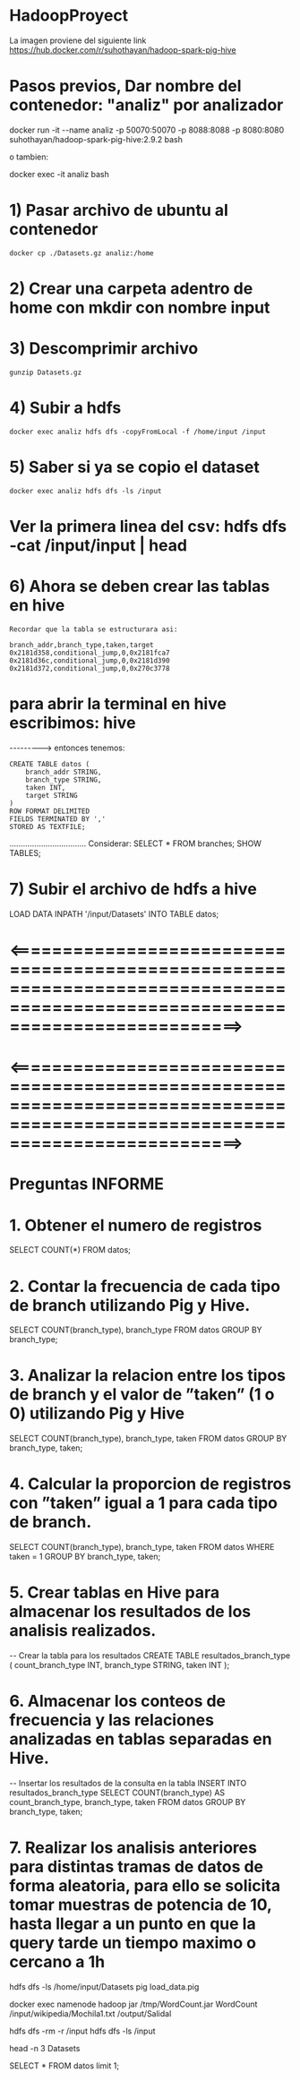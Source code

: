 # HadoopProyect

La imagen proviene del siguiente link
https://hub.docker.com/r/suhothayan/hadoop-spark-pig-hive


# Pasos previos, Dar nombre del contenedor: "analiz" por analizador

docker run -it --name analiz -p 50070:50070 -p 8088:8088 -p 8080:8080 suhothayan/hadoop-spark-pig-hive:2.9.2 bash

o tambien:

docker exec -it analiz bash

# 1) Pasar archivo de ubuntu al contenedor
    docker cp ./Datasets.gz analiz:/home
 
# 2) Crear una carpeta adentro de home con mkdir con nombre input

# 3) Descomprimir archivo
    gunzip Datasets.gz

# 4) Subir a hdfs 

    docker exec analiz hdfs dfs -copyFromLocal -f /home/input /input


# 5) Saber si ya se copio el dataset

    docker exec analiz hdfs dfs -ls /input

   # Ver la primera linea del csv: hdfs dfs -cat /input/input | head

# 6) Ahora se deben crear las tablas en hive

    Recordar que la tabla se estructurara asi:

    branch_addr,branch_type,taken,target
    0x2181d358,conditional_jump,0,0x2181fca7
    0x2181d36c,conditional_jump,0,0x2181d390
    0x2181d372,conditional_jump,0,0x270c3778

# para abrir la terminal en hive escribimos: hive

---------> entonces tenemos:

    CREATE TABLE datos (
        branch_addr STRING,
        branch_type STRING,
        taken INT,
        target STRING
    )
    ROW FORMAT DELIMITED
    FIELDS TERMINATED BY ','
    STORED AS TEXTFILE;

..................................
Considerar: 
SELECT * FROM branches;
SHOW TABLES;

# 7) Subir el archivo de hdfs a hive



LOAD DATA INPATH '/input/Datasets' INTO TABLE datos;

# <==============================================================================================================================>
# <==============================================================================================================================>


# Preguntas INFORME

# 1. Obtener el numero de registros

SELECT COUNT(*) FROM datos;

# 2. Contar la frecuencia de cada tipo de branch utilizando Pig y Hive.

SELECT COUNT(branch_type), branch_type FROM datos GROUP BY branch_type;

# 3. Analizar la relacion entre los tipos de branch y el valor de ”taken” (1 o 0) utilizando Pig y Hive

SELECT COUNT(branch_type), branch_type, taken FROM datos GROUP BY branch_type, taken;


# 4. Calcular la proporcion de registros con ”taken” igual a 1 para cada tipo de branch.

SELECT COUNT(branch_type), branch_type, taken FROM datos WHERE taken = 1 GROUP BY branch_type, taken;


# 5. Crear tablas en Hive para almacenar los resultados de los analisis realizados.

-- Crear la tabla para los resultados
CREATE TABLE resultados_branch_type (
    count_branch_type INT,
    branch_type STRING,
    taken INT
);



# 6. Almacenar los conteos de frecuencia y las relaciones analizadas en tablas separadas en Hive.

-- Insertar los resultados de la consulta en la tabla
INSERT INTO resultados_branch_type
SELECT COUNT(branch_type) AS count_branch_type, branch_type, taken
FROM datos
GROUP BY branch_type, taken;


# 7. Realizar los analisis anteriores para distintas tramas de datos de forma aleatoria, para ello se solicita tomar muestras de potencia de 10, hasta llegar a un punto en que la query tarde un tiempo maximo o cercano a 1h




hdfs dfs -ls /home/input/Datasets
pig load_data.pig



docker exec namenode hadoop jar /tmp/WordCount.jar WordCount /input/wikipedia/Mochila1.txt /output/Salidal

hdfs dfs -rm -r /input
hdfs dfs -ls /input

head -n 3 Datasets

SELECT * FROM datos limit 1;
